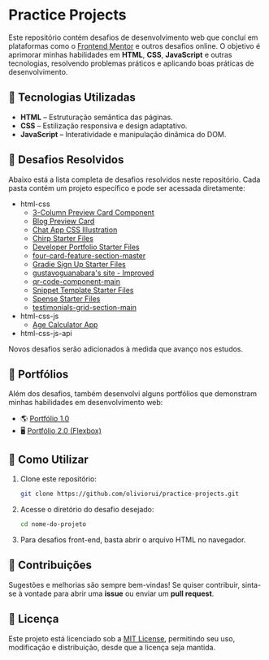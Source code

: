 # Practice Projects

Este repositório contém desafios de desenvolvimento web que concluí em plataformas como o [Frontend Mentor](https://www.frontendmentor.io/) e outros desafios online. O objetivo é aprimorar minhas habilidades em **HTML**, **CSS**, **JavaScript** e outras tecnologias, resolvendo problemas práticos e aplicando boas práticas de desenvolvimento.  

## 🚀 Tecnologias Utilizadas  

- **HTML** – Estruturação semântica das páginas.  
- **CSS** – Estilização responsiva e design adaptativo.  
- **JavaScript** – Interatividade e manipulação dinâmica do DOM.  

## 📂 Desafios Resolvidos  

Abaixo está a lista completa de desafios resolvidos neste repositório. Cada pasta contém um projeto específico e pode ser acessada diretamente:  

- html-css
   - [3-Column Preview Card Component](html-css/3-column-preview-card-component/index.html)
   - [Blog Preview Card](html-css/blog-preview-card-main/index.html)
   - [Chat App CSS Illustration](html-css/chat-app-css-illustration-master/index.html)
   - [Chirp Starter Files](html-css/Chirp%20Starter%20Files/index.html)
   - [Developer Portfolio Starter Files](html-css/Developer%20Portfolio%20Starter%20Files/index.html)
   - [four-card-feature-section-master](html-css/four-card-feature-section-master/index.html)
   - [Gradie Sign Up Starter Files](html-css/Gradie%20Sign%20Up%20Starter%20Files/index.html)
   - [gustavoguanabara's site - Improved](html-css/gustavoguanabara.github.io%20-%20Improved/index.html)
   - [qr-code-component-main](html-css/qr-code-component-main/index.html)
   - [Snippet Template Starter Files](html-css/Snippet%20Template%20Starter%20Files/index.html)
   - [Spense Starter Files](html-css/Spense%20Starter%20Files/index.html)
   - [testimonials-grid-section-main](html-css/testimonials-grid-section-main/index.html)
- html-css-js
   - [Age Calculator App](html-css-js/age-calculator-app-main/index.html)
- html-css-js-api

Novos desafios serão adicionados à medida que avanço nos estudos. 

## 💼 Portfólios  

Além dos desafios, também desenvolvi alguns portfólios que demonstram minhas habilidades em desenvolvimento web:  

- 🌎 [Portfólio 1.0](portfolios/portfolio%201.0/index.html)
- 🖥️ [Portfólio 2.0 (Flexbox)](portfolios/portfolio%202.0%20(Flexbox)/home.html)

## 📌 Como Utilizar  

1. Clone este repositório:  
   ```bash
   git clone https://github.com/oliviorui/practice-projects.git
   ```  
2. Acesse o diretório do desafio desejado:  
   ```bash
   cd nome-do-projeto
   ```  
3. Para desafios front-end, basta abrir o arquivo HTML no navegador.  

## 🤝 Contribuições  

Sugestões e melhorias são sempre bem-vindas! Se quiser contribuir, sinta-se à vontade para abrir uma **issue** ou enviar um **pull request**.  

## 📜 Licença  

Este projeto está licenciado sob a [MIT License](LICENSE), permitindo seu uso, modificação e distribuição, desde que a licença seja mantida.